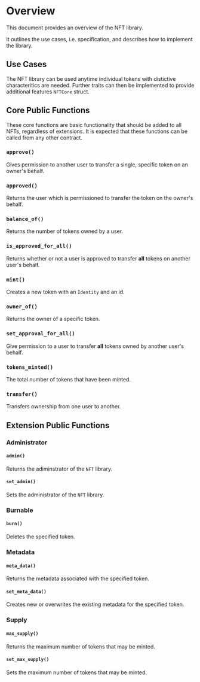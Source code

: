 # Overview

This document provides an overview of the NFT library.

It outlines the use cases, i.e. specification, and describes how to implement the library.

## Use Cases

The NFT library can be used anytime individual tokens with distictive characteritics are needed. Further traits can then be implemented to provide additional features `NFTCore` struct.

## Core Public Functions

These core functions are basic functionality that should be added to all NFTs, regardless of extensions. It is expected that these functions can be called from any other contract. 

### `approve()`

Gives permission to another user to transfer a single, specific token on an owner's behalf. 

### `approved()`

Returns the user which is permissioned to transfer the token on the owner's behalf.

### `balance_of()`

Returns the number of tokens owned by a user.

### `is_approved_for_all()`

Returns whether or not a user is approved to transfer **all** tokens on another user's behalf.

### `mint()`

Creates a new token with an `Identity` and an id.

### `owner_of()`

Returns the owner of a specific token.

### `set_approval_for_all()`

Give permission to a user to transfer **all** tokens owned by another user's behalf.

### `tokens_minted()`

The total number of tokens that have been minted.

### `transfer()`

Transfers ownership from one user to another.

## Extension Public Functions

### Administrator

#### `admin()`

Returns the adiminstrator of the `NFT` library.

#### `set_admin()`

Sets the administrator of the `NFT` library.

### Burnable

#### `burn()`

Deletes the specified token.

### Metadata

#### `meta_data()`

Returns the metadata associated with the specified token.

#### `set_meta_data()`

Creates new or overwrites the existing metadata for the specified token.

### Supply

#### `max_supply()`

Returns the maximum number of tokens that may be minted.

#### `set_max_supply()`

Sets the maximum number of tokens that may be minted.
